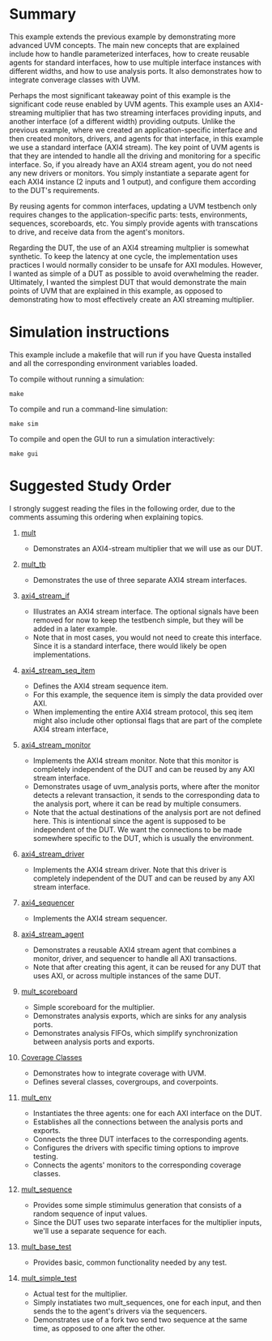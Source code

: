 # Summary

This example extends the previous example by demonstrating more advanced UVM concepts. The main new concepts that are explained
include how to handle parameterized interfaces, how to create reusable agents for standard interfaces, how to use multiple
interface instances with different widths, and how to use analysis ports. It also demonstrates how to integrate converage classes
with UVM.

Perhaps the most significant takeaway point of this example is the significant code reuse enabled by UVM agents. This
example uses an AXI4-streaming multiplier that has two streaming interfaces providing inputs, and another interface
(of a different width) providing outputs. Unlike the previous example, where we created an application-specific interface
and then created monitors, drivers, and agents for that interface, in this example we use a standard interface (AXI4 stream).
The key point of UVM agents is that they are intended to handle all the driving and monitoring for a specific interface. So,
if you already have an AXI4 stream agent, you do not need any new drivers or monitors. You simply instantiate a separate
agent for each AXI4 instance (2 inputs and 1 output), and configure them according to the DUT's requirements.

By reusing agents for common interfaces, updating a UVM testbench only requires changes to the application-specific parts:
tests, environments, sequences, scoreboards, etc. You simply provide agents with transcations to drive, and receive data
from the agent's monitors.

Regarding the DUT, the use of an AXI4 streaming multplier is somewhat synthetic. To keep the latency at one cycle, the implementation
uses practices I would normally consider to be unsafe for AXI modules. However, I wanted as simple of a DUT as possible to avoid overwhelming the
reader. Ultimately, I wanted the simplest DUT that would demonstrate the main points of UVM that are explained in this example, as opposed to
demonstrating how to most effectively create an AXI streaming multiplier.

# Simulation instructions

This example include a makefile that will run if you have Questa installed and
all the corresponding environment variables loaded.

To compile without running a simulation:

`make`

To compile and run a command-line simulation:

`make sim`

To compile and open the GUI to run a simulation interactively:

`make gui`

# Suggested Study Order

I strongly suggest reading the files in the following order, due to the comments assuming this ordering when explaining topics.

1. [mult](mult.sv)    
    - Demonstrates an AXI4-stream multiplier that we will use as our DUT.

1. [mult_tb](mult_tb.sv)    
    - Demonstrates the use of three separate AXI4 stream interfaces.

1. [axi4_stream_if](axi4_stream_if.sv)    
    - Illustrates an AXI4 stream interface. The optional signals have been removed for now to keep the testbench simple, but they will be
    added in a later example.
    - Note that in most cases, you would not need to create this interface. Since it is a standard interface, there would likely be open implementations.

1. [axi4_stream_seq_item](axi4_stream_seq_item.svh)    
    - Defines the AXI4 stream sequence item.
    - For this example, the sequence item is simply the data provided over AXI.
    - When implementing the entire AXI4 stream protocol, this seq item might also include other optionsal flags that are part of the complete AXI4 stream interface,

1. [axi4_stream_monitor](axi4_stream_monitor.svh)    
    - Implements the AXI4 stream monitor. Note that this monitor is completely independent of the DUT and can be reused by any AXI stream interface.
    - Demonstrates usage of uvm_analysis ports, where after the monitor detects a relevant transaction, it sends to the corresponding data to
    the analysis port, where it can be read by multiple consumers.
    - Note that the actual destinations of the analysis port are not defined here. This is intentional since the agent is supposed to be independent
    of the DUT. We want the connections to be made somewhere specific to the DUT, which is usually the environment.

1. [axi4_stream_driver](axi4_stream_driver.svh)    
    - Implements the AXI4 stream driver. Note that this driver is completely independent of the DUT and can be reused by any AXI stream interface.

1. [axi4_sequencer](axi4_sequencer.svh)    
    - Implements the AXI4 stream sequencer.

1. [axi4_stream_agent](axi4_stream_agent.svh)    
    - Demonstrates a reusable AXI4 stream agent that combines a monitor, driver, and sequencer to handle all AXI transactions.
    - Note that after creating this agent, it can be reused for any DUT that uses AXI, or across multiple instances of the same DUT.

1. [mult_scoreboard](mult_scoreboard.svh)    
    - Simple scoreboard for the multiplier.
    - Demonstrates analysis exports, which are sinks for any analysis ports.
    - Demonstrates analysis FIFOs, which simplify synchronization between analysis ports and exports.

1. [Coverage Classes](mult_coverage.svh)    
    - Demonstrates how to integrate coverage with UVM.
    - Defines several classes, covergroups, and coverpoints.    

1. [mult_env](mult_env.svh)    
    - Instantiates the three agents: one for each AXI interface on the DUT.
    - Establishes all the connections between the analysis ports and exports.
    - Connects the three DUT interfaces to the corresponding agents.
    - Configures the drivers with specific timing options to improve testing.
    - Connects the agents' monitors to the corresponding coverage classes.

1. [mult_sequence](mult_sequence.svh)    
    - Provides some simple stimimulus generation that consists of a random sequence of input values.
    - Since the DUT uses two separate interfaces for the multiplier inputs, we'll use a separate sequence for each.

1. [mult_base_test](mult_base_test.svh)    
    - Provides basic, common functionality needed by any test.

1. [mult_simple_test](mult_simple_test.svh)    
    - Actual test for the multiplier.
    - Simply instatiates two mult_sequences, one for each input, and then sends the to the agent's drivers via the sequencers.
    - Demonstrates use of a fork two send two sequence at the same time, as opposed to one after the other.